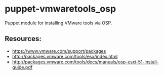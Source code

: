 # puppet-vmwaretools_osp

Puppet module for installing VMware tools via OSP.

Resources:
--
- https://www.vmware.com/support/packages
- http://packages.vmware.com/tools/esx/index.html
- http://packages.vmware.com/tools/docs/manuals/osp-esxi-51-install-guide.pdf
